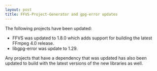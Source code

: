 ```yaml
---
layout: post
title: FFVS-Project-Generator and gpg-error updates
---
```


The following projects have been updated:
* FFVS was updated to 1.8.0 which adds support for building the latest FFmpeg 4.0 release.
* libgpg-error was update to 1.29.

Any projects that have a dependency that was updated has also been updated to build with the latest versions of the new libraries as well.